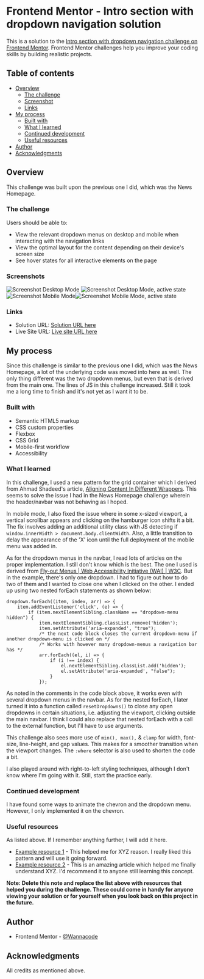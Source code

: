 # Frontend Mentor - Intro section with dropdown navigation solution

This is a solution to the [Intro section with dropdown navigation challenge on Frontend Mentor](https://www.frontendmentor.io/challenges/intro-section-with-dropdown-navigation-ryaPetHE5). Frontend Mentor challenges help you improve your coding skills by building realistic projects. 

## Table of contents

- [Overview](#overview)
  - [The challenge](#the-challenge)
  - [Screenshot](#screenshot)
  - [Links](#links)
- [My process](#my-process)
  - [Built with](#built-with)
  - [What I learned](#what-i-learned)
  - [Continued development](#continued-development)
  - [Useful resources](#useful-resources)
- [Author](#author)
- [Acknowledgments](#acknowledgments)

## Overview

This challenge was built upon the previous one I did, which was the News Homepage.

### The challenge

Users should be able to:

- View the relevant dropdown menus on desktop and mobile when interacting with the navigation links
- View the optimal layout for the content depending on their device's screen size
- See hover states for all interactive elements on the page

### Screenshots

![Screenshot Desktop Mode](./Screenshot-desktop-202303-25.png)
![Screenshot Desktop Mode, active state](./Screenshot-desktop-202303-25b.png)
![Screenshot Mobile Mode](./Screenshot-mobile-202303-25.png)![Screenshot Mobile Mode, active state](./Screenshot-mobile-202303-25b.png)


### Links

- Solution URL: [Solution URL here](https://github.com/kwngptrl/FEM-intro-section-with-dropdown-navigation-main)
- Live Site URL: [Live site URL here](https://kwngptrl.github.io/FEM-intro-section-with-dropdown-navigation-main/)

## My process

Since this challenge is similar to the previous one I did, which was the News Homepage, a lot of the underlying code was moved into here as well. The only thing different was the two dropdown menus, but even that is derived from the main one. The lines of JS in this challenge increased. Still it took me a long time to finish and it's not yet as I want it to be. 

### Built with

- Semantic HTML5 markup
- CSS custom properties
- Flexbox
- CSS Grid
- Mobile-first workflow
- Accessibility

### What I learned

In this challenge, I used a new pattern for the grid container which I derived from Ahmad Shadeed's article, [Aligning Content In Different Wrappers](https://ishadeed.com/article/aligning-content-different-wrappers/). This seems to solve the issue I had in the News Homepage challenge wherein the header/navbar was not behaving as I hoped.

In mobile mode, I also fixed the issue where in some x-sized viewport, a vertical scrollbar appears and clicking on the hamburger icon shifts it a bit. The fix involves adding an additional utility class with JS detecting if ```window.innerWidth > document.body.clientWidth```. Also, a little transition to delay the appearance of the 'X' icon until the full deployment of the mobile menu was added in.

As for the dropdown menus in the navbar, I read lots of articles on the proper implementation. I still don't know which is the best. The one I used is derived from [Fly-out Menus | Web Accessibility Initiative (WAI) | W3C](https://www.w3.org/WAI/tutorials/menus/flyout/). But in the example, there's only one dropdown. I had to figure out how to do two of them and I wanted to close one when I clicked on the other. I ended up using two nested forEach statements as shown below:

```
dropdown.forEach((item, index, arr) => {
    item.addEventListener('click', (e) => {
        if (item.nextElementSibling.className == "dropdown-menu hidden") {
            item.nextElementSibling.classList.remove('hidden');
            item.setAttribute('aria-expanded', "true");
            /* the next code block closes the current dropdown-menu if another dropdown-menu is clicked on */
            /* Works with however many dropdown-menus a navigation bar has */
            arr.forEach((el, i) => {
                if (i !== index) {
                    el.nextElementSibling.classList.add('hidden');
                    el.setAttribute('aria-expanded', "false");
                }
            });
```

As noted in the comments in the code block above, it works even with several dropdown menus in the navbar. As for the nested forEach, I later turned it into a function called ```resetDropdowns()``` to close any open dropdowns in certain situations, i.e. adjusting the viewport, clicking outside the main navbar. I think I could also replace that nested forEach with a call to the external function, but I'll have to use arguments.

This challenge also sees more use of ```min(), max(),``` & ```clamp``` for width, font-size, line-height, and gap values. This makes for a smoother transition when the viewport changes. The ```:where``` selector is also used to shorten the code a bit.

I also played around with right-to-left styling techniques, although I don't know where I'm going with it. Still, start the practice early.


### Continued development

I have found some ways to animate the chevron and the dropdown menu. However, I only implemented it on the chevron.

### Useful resources

As listed above. If I remember anything further, I will add it here.

- [Example resource 1](https://www.example.com) - This helped me for XYZ reason. I really liked this pattern and will use it going forward.
- [Example resource 2](https://www.example.com) - This is an amazing article which helped me finally understand XYZ. I'd recommend it to anyone still learning this concept.

**Note: Delete this note and replace the list above with resources that helped you during the challenge. These could come in handy for anyone viewing your solution or for yourself when you look back on this project in the future.**

## Author

- Frontend Mentor - [@Wannacode](https://www.frontendmentor.io/profile/kwngptrl)

## Acknowledgments

All credits as mentioned above.